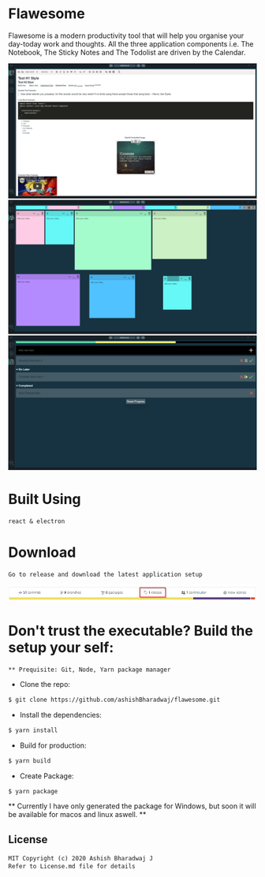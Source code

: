 # Flawesome
Flawesome is a modern productivity tool that will help you organise your day-today work and thoughts.
All the three application components i.e. The Notebook, The Sticky Notes and The Todolist are driven by the Calendar.

<img src="assets/ScreenshotTab1.png" alt="Application Tab 1 Screenshot">

<img src="assets/ScreenShotTab2.png" alt="Application Tab 2 Screenshot">

<img src="assets/ScreenShotTab3.png" alt="Application Tab 3 Screenshot">

# Built Using 
    react & electron

# Download
    Go to release and download the latest application setup
<img src="assets/ScreenshotRelease.png" alt="Release Screenshot">

# Don't trust the executable? Build the setup your self:

    ** Prequisite: Git, Node, Yarn package manager

- Clone the repo:

```bash
$ git clone https://github.com/ashishBharadwaj/flawesome.git
```

- Install the dependencies:

```bash
$ yarn install
```

- Build for production:

```bash
$ yarn build
```

- Create Package:

```bash
$ yarn package
```

** Currently I have only generated the package for Windows, but soon it will be available for macos and linux aswell. **

## License
    MIT Copyright (c) 2020 Ashish Bharadwaj J
    Refer to License.md file for details